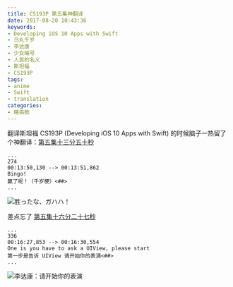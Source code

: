 ```yaml
---
title: CS193P 第五集神翻译
date: 2017-08-20 10:43:36
keywords:
- Developing iOS 10 Apps with Swift
- 乌丸千岁
- 李达康
- 少女编号
- 人民的名义
- 斯坦福
- CS193P
tags:
- anime
- Swift
- translation
categories:
- 瞎捣鼓
---
```


翻译斯坦福 CS193P (Developing iOS 10 Apps with Swift) 的时候脑子一热留了个神翻译：<!-- more -->[第五集十三分五十秒](https://github.com/ApolloZhu/Developing-iOS-10-Apps-with-Swift/blob/d1bb7f08ef2546f357f6813d3442758e46420cda/subtitles/5.%20Gestures%20and%20Multiple%20MVCs.srt#L1330)

```srt
...
274
00:13:50,130 --> 00:13:51,862
Bingo!
赢了呢！（千岁梗）<##>
...
```

![胜ったな、ガハハ！](https://user-images.githubusercontent.com/10842684/29495877-f262acea-8595-11e7-8e81-82e1e06d9835.png)

差点忘了 [第五集十六分二十七秒](https://github.com/ApolloZhu/Developing-iOS-10-Apps-with-Swift/blob/d1bb7f08ef2546f357f6813d3442758e46420cda/subtitles/5.%20Gestures%20and%20Multiple%20MVCs.srt#L1640)

```
...
336
00:16:27,853 --> 00:16:30,554
One is you have to ask a UIView, please start
第一步是告诉 UIView 请开始你的表演<##>
...
```

![李达康：请开始你的表演](https://user-images.githubusercontent.com/10842684/29495970-0fa8aca4-8597-11e7-856b-997e3f53c68d.jpg)
